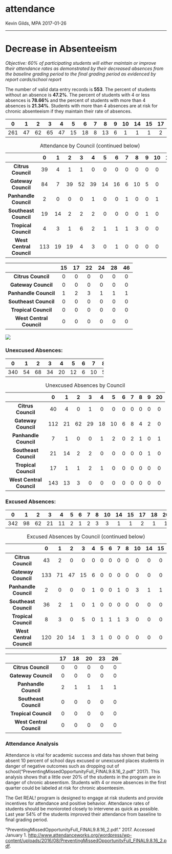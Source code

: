 attendance
================
Kevin Gilds, MPA
2017-01-26

------------------------------------------------------------------------

Decrease in Absenteeism
=======================

*Objective: 60% of participating students will either maintain or improve their attendance rates as demonstrated by their decreased absences from the baseline grading period to the final grading period as evidenced by report cards/school report*

The number of valid data entry records is **553**. The percent of students without an absence is **47.2%**. The percent of students with 4 or less absences is **78.66%** and the percent of students with more than 4 absences is **21.34%**. Students with more than 4 absences are at risk for chronic absenteeism if they maintain their rate of absences.

<table>
<colgroup>
<col width="5%" />
<col width="5%" />
<col width="5%" />
<col width="5%" />
<col width="5%" />
<col width="5%" />
<col width="5%" />
<col width="5%" />
<col width="5%" />
<col width="5%" />
<col width="6%" />
<col width="6%" />
<col width="6%" />
<col width="6%" />
<col width="6%" />
<col width="6%" />
<col width="6%" />
<col width="6%" />
</colgroup>
<thead>
<tr class="header">
<th align="center">0</th>
<th align="center">1</th>
<th align="center">2</th>
<th align="center">3</th>
<th align="center">4</th>
<th align="center">5</th>
<th align="center">6</th>
<th align="center">7</th>
<th align="center">8</th>
<th align="center">9</th>
<th align="center">10</th>
<th align="center">14</th>
<th align="center">15</th>
<th align="center">17</th>
<th align="center">22</th>
<th align="center">24</th>
<th align="center">28</th>
<th align="center">46</th>
</tr>
</thead>
<tbody>
<tr class="odd">
<td align="center">261</td>
<td align="center">47</td>
<td align="center">62</td>
<td align="center">65</td>
<td align="center">47</td>
<td align="center">15</td>
<td align="center">18</td>
<td align="center">8</td>
<td align="center">13</td>
<td align="center">6</td>
<td align="center">1</td>
<td align="center">1</td>
<td align="center">1</td>
<td align="center">2</td>
<td align="center">3</td>
<td align="center">1</td>
<td align="center">1</td>
<td align="center">1</td>
</tr>
</tbody>
</table>

<table>
<caption>Attendance by Council (continued below)</caption>
<colgroup>
<col width="35%" />
<col width="5%" />
<col width="5%" />
<col width="5%" />
<col width="5%" />
<col width="5%" />
<col width="5%" />
<col width="5%" />
<col width="5%" />
<col width="5%" />
<col width="5%" />
<col width="6%" />
<col width="6%" />
</colgroup>
<thead>
<tr class="header">
<th align="center"> </th>
<th align="center">0</th>
<th align="center">1</th>
<th align="center">2</th>
<th align="center">3</th>
<th align="center">4</th>
<th align="center">5</th>
<th align="center">6</th>
<th align="center">7</th>
<th align="center">8</th>
<th align="center">9</th>
<th align="center">10</th>
<th align="center">14</th>
</tr>
</thead>
<tbody>
<tr class="odd">
<td align="center"><strong>Citrus Council</strong></td>
<td align="center">39</td>
<td align="center">4</td>
<td align="center">1</td>
<td align="center">1</td>
<td align="center">0</td>
<td align="center">0</td>
<td align="center">0</td>
<td align="center">0</td>
<td align="center">0</td>
<td align="center">0</td>
<td align="center">0</td>
<td align="center">0</td>
</tr>
<tr class="even">
<td align="center"><strong>Gateway Council</strong></td>
<td align="center">84</td>
<td align="center">7</td>
<td align="center">39</td>
<td align="center">52</td>
<td align="center">39</td>
<td align="center">14</td>
<td align="center">16</td>
<td align="center">6</td>
<td align="center">10</td>
<td align="center">5</td>
<td align="center">0</td>
<td align="center">0</td>
</tr>
<tr class="odd">
<td align="center"><strong>Panhandle Council</strong></td>
<td align="center">2</td>
<td align="center">0</td>
<td align="center">0</td>
<td align="center">0</td>
<td align="center">1</td>
<td align="center">0</td>
<td align="center">0</td>
<td align="center">1</td>
<td align="center">0</td>
<td align="center">0</td>
<td align="center">1</td>
<td align="center">1</td>
</tr>
<tr class="even">
<td align="center"><strong>Southeast Council</strong></td>
<td align="center">19</td>
<td align="center">14</td>
<td align="center">2</td>
<td align="center">2</td>
<td align="center">2</td>
<td align="center">0</td>
<td align="center">0</td>
<td align="center">0</td>
<td align="center">0</td>
<td align="center">1</td>
<td align="center">0</td>
<td align="center">0</td>
</tr>
<tr class="odd">
<td align="center"><strong>Tropical Council</strong></td>
<td align="center">4</td>
<td align="center">3</td>
<td align="center">1</td>
<td align="center">6</td>
<td align="center">2</td>
<td align="center">1</td>
<td align="center">1</td>
<td align="center">1</td>
<td align="center">3</td>
<td align="center">0</td>
<td align="center">0</td>
<td align="center">0</td>
</tr>
<tr class="even">
<td align="center"><strong>West Central Council</strong></td>
<td align="center">113</td>
<td align="center">19</td>
<td align="center">19</td>
<td align="center">4</td>
<td align="center">3</td>
<td align="center">0</td>
<td align="center">1</td>
<td align="center">0</td>
<td align="center">0</td>
<td align="center">0</td>
<td align="center">0</td>
<td align="center">0</td>
</tr>
</tbody>
</table>

<table style="width:79%;">
<colgroup>
<col width="37%" />
<col width="6%" />
<col width="6%" />
<col width="6%" />
<col width="6%" />
<col width="6%" />
<col width="6%" />
</colgroup>
<thead>
<tr class="header">
<th align="center"> </th>
<th align="center">15</th>
<th align="center">17</th>
<th align="center">22</th>
<th align="center">24</th>
<th align="center">28</th>
<th align="center">46</th>
</tr>
</thead>
<tbody>
<tr class="odd">
<td align="center"><strong>Citrus Council</strong></td>
<td align="center">0</td>
<td align="center">0</td>
<td align="center">0</td>
<td align="center">0</td>
<td align="center">0</td>
<td align="center">0</td>
</tr>
<tr class="even">
<td align="center"><strong>Gateway Council</strong></td>
<td align="center">0</td>
<td align="center">0</td>
<td align="center">0</td>
<td align="center">0</td>
<td align="center">0</td>
<td align="center">0</td>
</tr>
<tr class="odd">
<td align="center"><strong>Panhandle Council</strong></td>
<td align="center">1</td>
<td align="center">2</td>
<td align="center">3</td>
<td align="center">1</td>
<td align="center">1</td>
<td align="center">1</td>
</tr>
<tr class="even">
<td align="center"><strong>Southeast Council</strong></td>
<td align="center">0</td>
<td align="center">0</td>
<td align="center">0</td>
<td align="center">0</td>
<td align="center">0</td>
<td align="center">0</td>
</tr>
<tr class="odd">
<td align="center"><strong>Tropical Council</strong></td>
<td align="center">0</td>
<td align="center">0</td>
<td align="center">0</td>
<td align="center">0</td>
<td align="center">0</td>
<td align="center">0</td>
</tr>
<tr class="even">
<td align="center"><strong>West Central Council</strong></td>
<td align="center">0</td>
<td align="center">0</td>
<td align="center">0</td>
<td align="center">0</td>
<td align="center">0</td>
<td align="center">0</td>
</tr>
</tbody>
</table>

![](attendance_files/figure-markdown_github/total_plot-1.png)

### Unexcused Absences:

<table style="width:61%;">
<colgroup>
<col width="5%" />
<col width="5%" />
<col width="5%" />
<col width="5%" />
<col width="5%" />
<col width="5%" />
<col width="5%" />
<col width="5%" />
<col width="5%" />
<col width="5%" />
<col width="5%" />
</colgroup>
<thead>
<tr class="header">
<th align="center">0</th>
<th align="center">1</th>
<th align="center">2</th>
<th align="center">3</th>
<th align="center">4</th>
<th align="center">5</th>
<th align="center">6</th>
<th align="center">7</th>
<th align="center">8</th>
<th align="center">9</th>
<th align="center">20</th>
</tr>
</thead>
<tbody>
<tr class="odd">
<td align="center">340</td>
<td align="center">54</td>
<td align="center">68</td>
<td align="center">34</td>
<td align="center">20</td>
<td align="center">12</td>
<td align="center">6</td>
<td align="center">10</td>
<td align="center">5</td>
<td align="center">3</td>
<td align="center">1</td>
</tr>
</tbody>
</table>

<table style="width:99%;">
<caption>Unexcused Absences by Council</caption>
<colgroup>
<col width="37%" />
<col width="5%" />
<col width="5%" />
<col width="5%" />
<col width="5%" />
<col width="5%" />
<col width="5%" />
<col width="5%" />
<col width="5%" />
<col width="5%" />
<col width="5%" />
<col width="5%" />
</colgroup>
<thead>
<tr class="header">
<th align="center"> </th>
<th align="center">0</th>
<th align="center">1</th>
<th align="center">2</th>
<th align="center">3</th>
<th align="center">4</th>
<th align="center">5</th>
<th align="center">6</th>
<th align="center">7</th>
<th align="center">8</th>
<th align="center">9</th>
<th align="center">20</th>
</tr>
</thead>
<tbody>
<tr class="odd">
<td align="center"><strong>Citrus Council</strong></td>
<td align="center">40</td>
<td align="center">4</td>
<td align="center">0</td>
<td align="center">1</td>
<td align="center">0</td>
<td align="center">0</td>
<td align="center">0</td>
<td align="center">0</td>
<td align="center">0</td>
<td align="center">0</td>
<td align="center">0</td>
</tr>
<tr class="even">
<td align="center"><strong>Gateway Council</strong></td>
<td align="center">112</td>
<td align="center">21</td>
<td align="center">62</td>
<td align="center">29</td>
<td align="center">18</td>
<td align="center">10</td>
<td align="center">6</td>
<td align="center">8</td>
<td align="center">4</td>
<td align="center">2</td>
<td align="center">0</td>
</tr>
<tr class="odd">
<td align="center"><strong>Panhandle Council</strong></td>
<td align="center">7</td>
<td align="center">1</td>
<td align="center">0</td>
<td align="center">0</td>
<td align="center">1</td>
<td align="center">2</td>
<td align="center">0</td>
<td align="center">2</td>
<td align="center">1</td>
<td align="center">0</td>
<td align="center">1</td>
</tr>
<tr class="even">
<td align="center"><strong>Southeast Council</strong></td>
<td align="center">21</td>
<td align="center">14</td>
<td align="center">2</td>
<td align="center">2</td>
<td align="center">0</td>
<td align="center">0</td>
<td align="center">0</td>
<td align="center">0</td>
<td align="center">0</td>
<td align="center">1</td>
<td align="center">0</td>
</tr>
<tr class="odd">
<td align="center"><strong>Tropical Council</strong></td>
<td align="center">17</td>
<td align="center">1</td>
<td align="center">1</td>
<td align="center">2</td>
<td align="center">1</td>
<td align="center">0</td>
<td align="center">0</td>
<td align="center">0</td>
<td align="center">0</td>
<td align="center">0</td>
<td align="center">0</td>
</tr>
<tr class="even">
<td align="center"><strong>West Central Council</strong></td>
<td align="center">143</td>
<td align="center">13</td>
<td align="center">3</td>
<td align="center">0</td>
<td align="center">0</td>
<td align="center">0</td>
<td align="center">0</td>
<td align="center">0</td>
<td align="center">0</td>
<td align="center">0</td>
<td align="center">0</td>
</tr>
</tbody>
</table>

### Excused Absences:

<table style="width:100%;">
<colgroup>
<col width="5%" />
<col width="5%" />
<col width="5%" />
<col width="5%" />
<col width="5%" />
<col width="5%" />
<col width="5%" />
<col width="5%" />
<col width="5%" />
<col width="6%" />
<col width="6%" />
<col width="6%" />
<col width="6%" />
<col width="6%" />
<col width="6%" />
<col width="6%" />
<col width="6%" />
</colgroup>
<thead>
<tr class="header">
<th align="center">0</th>
<th align="center">1</th>
<th align="center">2</th>
<th align="center">3</th>
<th align="center">4</th>
<th align="center">5</th>
<th align="center">6</th>
<th align="center">7</th>
<th align="center">8</th>
<th align="center">10</th>
<th align="center">14</th>
<th align="center">15</th>
<th align="center">17</th>
<th align="center">18</th>
<th align="center">20</th>
<th align="center">23</th>
<th align="center">26</th>
</tr>
</thead>
<tbody>
<tr class="odd">
<td align="center">342</td>
<td align="center">98</td>
<td align="center">62</td>
<td align="center">21</td>
<td align="center">11</td>
<td align="center">2</td>
<td align="center">1</td>
<td align="center">2</td>
<td align="center">3</td>
<td align="center">3</td>
<td align="center">1</td>
<td align="center">1</td>
<td align="center">2</td>
<td align="center">1</td>
<td align="center">1</td>
<td align="center">1</td>
<td align="center">1</td>
</tr>
</tbody>
</table>

<table>
<caption>Excused Absences by Council (continued below)</caption>
<colgroup>
<col width="34%" />
<col width="5%" />
<col width="5%" />
<col width="5%" />
<col width="5%" />
<col width="5%" />
<col width="5%" />
<col width="5%" />
<col width="5%" />
<col width="5%" />
<col width="6%" />
<col width="6%" />
<col width="6%" />
</colgroup>
<thead>
<tr class="header">
<th align="center"> </th>
<th align="center">0</th>
<th align="center">1</th>
<th align="center">2</th>
<th align="center">3</th>
<th align="center">4</th>
<th align="center">5</th>
<th align="center">6</th>
<th align="center">7</th>
<th align="center">8</th>
<th align="center">10</th>
<th align="center">14</th>
<th align="center">15</th>
</tr>
</thead>
<tbody>
<tr class="odd">
<td align="center"><strong>Citrus Council</strong></td>
<td align="center">43</td>
<td align="center">2</td>
<td align="center">0</td>
<td align="center">0</td>
<td align="center">0</td>
<td align="center">0</td>
<td align="center">0</td>
<td align="center">0</td>
<td align="center">0</td>
<td align="center">0</td>
<td align="center">0</td>
<td align="center">0</td>
</tr>
<tr class="even">
<td align="center"><strong>Gateway Council</strong></td>
<td align="center">133</td>
<td align="center">71</td>
<td align="center">47</td>
<td align="center">15</td>
<td align="center">6</td>
<td align="center">0</td>
<td align="center">0</td>
<td align="center">0</td>
<td align="center">0</td>
<td align="center">0</td>
<td align="center">0</td>
<td align="center">0</td>
</tr>
<tr class="odd">
<td align="center"><strong>Panhandle Council</strong></td>
<td align="center">2</td>
<td align="center">0</td>
<td align="center">0</td>
<td align="center">0</td>
<td align="center">1</td>
<td align="center">0</td>
<td align="center">0</td>
<td align="center">1</td>
<td align="center">0</td>
<td align="center">3</td>
<td align="center">1</td>
<td align="center">1</td>
</tr>
<tr class="even">
<td align="center"><strong>Southeast Council</strong></td>
<td align="center">36</td>
<td align="center">2</td>
<td align="center">1</td>
<td align="center">0</td>
<td align="center">1</td>
<td align="center">0</td>
<td align="center">0</td>
<td align="center">0</td>
<td align="center">0</td>
<td align="center">0</td>
<td align="center">0</td>
<td align="center">0</td>
</tr>
<tr class="odd">
<td align="center"><strong>Tropical Council</strong></td>
<td align="center">8</td>
<td align="center">3</td>
<td align="center">0</td>
<td align="center">5</td>
<td align="center">0</td>
<td align="center">1</td>
<td align="center">1</td>
<td align="center">1</td>
<td align="center">3</td>
<td align="center">0</td>
<td align="center">0</td>
<td align="center">0</td>
</tr>
<tr class="even">
<td align="center"><strong>West Central Council</strong></td>
<td align="center">120</td>
<td align="center">20</td>
<td align="center">14</td>
<td align="center">1</td>
<td align="center">3</td>
<td align="center">1</td>
<td align="center">0</td>
<td align="center">0</td>
<td align="center">0</td>
<td align="center">0</td>
<td align="center">0</td>
<td align="center">0</td>
</tr>
</tbody>
</table>

<table style="width:72%;">
<colgroup>
<col width="37%" />
<col width="6%" />
<col width="6%" />
<col width="6%" />
<col width="6%" />
<col width="6%" />
</colgroup>
<thead>
<tr class="header">
<th align="center"> </th>
<th align="center">17</th>
<th align="center">18</th>
<th align="center">20</th>
<th align="center">23</th>
<th align="center">26</th>
</tr>
</thead>
<tbody>
<tr class="odd">
<td align="center"><strong>Citrus Council</strong></td>
<td align="center">0</td>
<td align="center">0</td>
<td align="center">0</td>
<td align="center">0</td>
<td align="center">0</td>
</tr>
<tr class="even">
<td align="center"><strong>Gateway Council</strong></td>
<td align="center">0</td>
<td align="center">0</td>
<td align="center">0</td>
<td align="center">0</td>
<td align="center">0</td>
</tr>
<tr class="odd">
<td align="center"><strong>Panhandle Council</strong></td>
<td align="center">2</td>
<td align="center">1</td>
<td align="center">1</td>
<td align="center">1</td>
<td align="center">1</td>
</tr>
<tr class="even">
<td align="center"><strong>Southeast Council</strong></td>
<td align="center">0</td>
<td align="center">0</td>
<td align="center">0</td>
<td align="center">0</td>
<td align="center">0</td>
</tr>
<tr class="odd">
<td align="center"><strong>Tropical Council</strong></td>
<td align="center">0</td>
<td align="center">0</td>
<td align="center">0</td>
<td align="center">0</td>
<td align="center">0</td>
</tr>
<tr class="even">
<td align="center"><strong>West Central Council</strong></td>
<td align="center">0</td>
<td align="center">0</td>
<td align="center">0</td>
<td align="center">0</td>
<td align="center">0</td>
</tr>
</tbody>
</table>

### Attendance Analysis

Attendance is vital for academic success and data has shown that being absent 10 percent of school days excused or unexcused places students in danger of negative outcomes such as dropping out of school(“PreventingMissedOpportunityFull\_FINAL9.8.16\_2.pdf” 2017). This analysis shows that a little over 20% of the students in the program are in danger of chronic abseentism. Students with 4 or more absences in the first quarter could be labeled at risk for chronic absenteesim.

The Get REAL! program is designed to engage at risk students and provide incentives for attendance and positive behavior. Attendance rates of students should be monioroted closely to intervene as quick as possible. Last year 54% of the students improved their attendance from baseline to final grading period.

“PreventingMissedOpportunityFull\_FINAL9.8.16\_2.pdf.” 2017. Accessed January 1. <http://www.attendanceworks.org/wordpress/wp-content/uploads/2016/08/PreventingMissedOpportunityFull_FINAL9.8.16_2.pdf>.
